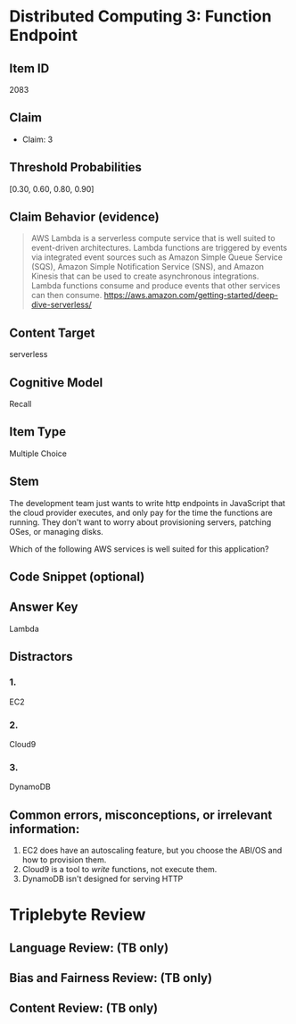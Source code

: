 # Distributed Computing 3: Function Endpoint


## Item ID
2083

## Claim

-   Claim: 3

## Threshold Probabilities
[0.30, 0.60, 0.80, 0.90]


## Claim Behavior (evidence)

> AWS Lambda is a serverless compute service that is well suited to event-driven architectures. Lambda functions are triggered by events via integrated event sources such as Amazon Simple Queue Service (SQS), Amazon Simple Notification Service (SNS), and Amazon Kinesis that can be used to create asynchronous integrations. Lambda functions consume and produce events that other services can then consume.
https://aws.amazon.com/getting-started/deep-dive-serverless/


## Content Target
serverless


## Cognitive Model
Recall


## Item Type
Multiple Choice


## Stem
The development team just wants to write http endpoints in JavaScript that the cloud provider executes, and only pay for the time the functions are running.  They don't want to worry about provisioning servers, patching OSes, or managing disks.

Which of the following AWS services is well suited for this application?


## Code Snippet (optional)



## Answer Key
Lambda


## Distractors
### 1.
EC2


### 2.
Cloud9


### 3.
DynamoDB


## Common errors, misconceptions, or irrelevant information:

1. EC2 does have an autoscaling feature, but you choose the ABI/OS and how to provision them.
2. Cloud9 is a tool to _write_ functions, not execute them.
3. DynamoDB isn't designed for serving HTTP


# Triplebyte Review


## Language Review: (TB only)


## Bias and Fairness Review: (TB only)


## Content Review: (TB only)

